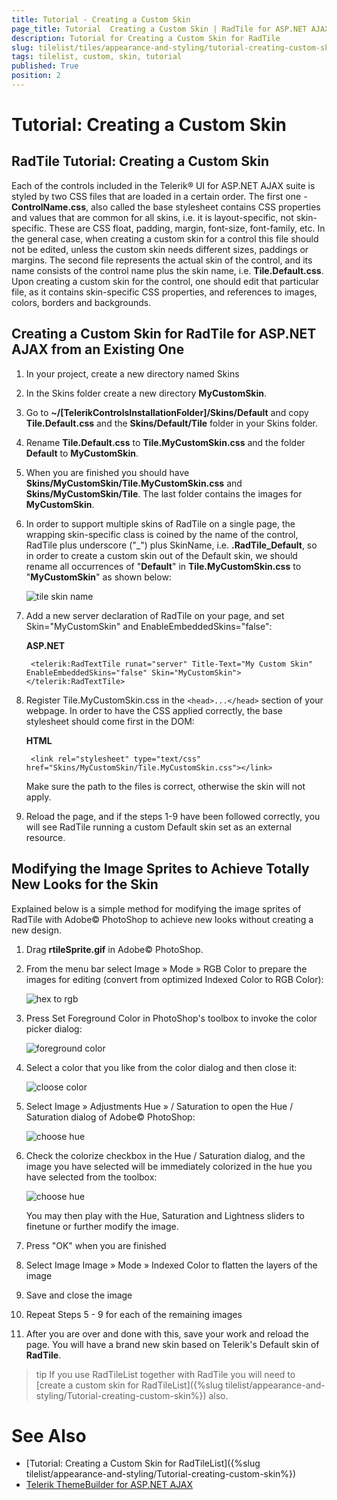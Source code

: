 ```yaml
---
title: Tutorial - Creating a Custom Skin
page_title: Tutorial  Creating a Custom Skin | RadTile for ASP.NET AJAX Documentation
description: Tutorial for Creating a Custom Skin for RadTile
slug: tilelist/tiles/appearance-and-styling/tutorial-creating-custom-skin
tags: tilelist, custom, skin, tutorial
published: True
position: 2
---
```


# Tutorial: Creating a Custom Skin

## RadTile Tutorial: Creating a Custom Skin

Each of the controls included in the Telerik® UI for ASP.NET AJAX suite is styled by two CSS files that are loaded in a certain order. The first one - **ControlName.css**, also called the base stylesheet contains CSS properties and values that are common for all skins, i.e. it is layout-specific, not skin-specific. These are CSS float, padding, margin, font-size, font-family, etc. In the general case, when creating a custom skin for a control this file should not be edited, unless the custom skin needs different sizes, paddings or margins. The second file represents the actual skin of the control, and its name consists of the control name plus the skin name, i.e. **Tile.Default.css**. Upon creating a custom skin for the control, one should edit that particular file, as it contains skin-specific CSS properties, and references to images, colors, borders and backgrounds.

## Creating a Custom Skin for RadTile for ASP.NET AJAX from an Existing One

1. In your project, create a new directory named Skins


1. In the Skins folder create a new directory **MyCustomSkin**. 


1. Go to **~/[TelerikControlsInstallationFolder]/Skins/Default** and copy **Tile.Default.css** and the **Skins/Default/Tile** folder in your Skins folder. 


1. Rename **Tile.Default.css** to **Tile.MyCustomSkin.css** and the folder **Default** to **MyCustomSkin**. 


1. When you are finished you should have **Skins/MyCustomSkin/Tile.MyCustomSkin.css** and **Skins/MyCustomSkin/Tile**. The last folder contains the images for **MyCustomSkin**. 


1. In order to support multiple skins of RadTile on a single page, the wrapping skin-specific class is coined by the name of the control, RadTile plus underscore ("_") plus SkinName, i.e. **.RadTile_Default**, so in order to create a custom skin out of the Default skin, we should rename all occurrences of "**Default**" in **Tile.MyCustomSkin.css** to "**MyCustomSkin**" as shown below:

	![tile skin name](images/tile-skinname.png)

1. Add a new server declaration of RadTile on your page, and set Skin="MyCustomSkin" and EnableEmbeddedSkins="false":

	__ASP.NET__

		<telerik:RadTextTile runat="server" Title-Text="My Custom Skin" EnableEmbeddedSkins="false" Skin="MyCustomSkin"></telerik:RadTextTile>


1. Register Tile.MyCustomSkin.css in the `<head>...</head>` section of your webpage. In order to have the CSS applied correctly, the base stylesheet should come first in the DOM:

	__HTML__

		<link rel="stylesheet" type="text/css" href="Skins/MyCustomSkin/Tile.MyCustomSkin.css"></link>

	Make sure the path to the files is correct, otherwise the skin will not apply.

1. Reload the page, and if the steps 1-9 have been followed correctly, you will see RadTile running a custom Default skin set as an external resource.


## Modifying the Image Sprites to Achieve Totally New Looks for the Skin

Explained below is a simple method for modifying the image sprites of RadTile with Adobe© PhotoShop to achieve new looks without creating a new design.

1. Drag **rtileSprite.gif** in Adobe© PhotoShop.

1. From the menu bar select Image » Mode » RGB Color to prepare the images for editing (convert from optimized Indexed Color to RGB Color):

	![hex to rgb](images/RadTile_dock_hextorgb.png)

1. Press Set Foreground Color in PhotoShop's toolbox to invoke the color picker dialog:

	![foreground color](images/RadTile_deock_pstoolbox.png)

1. Select a color that you like from the color dialog and then close it:

	![cloose color](images/RadTile_dock_chooseclr.png)

1. Select Image » Adjustments Hue » / Saturation to open the Hue / Saturation dialog of Adobe© PhotoShop:

	![choose hue](images/RadTile_dock_huesatlit.png)

1. Check the colorize checkbox in the Hue / Saturation dialog, and the image you have selected will be immediately colorized in the hue you have selected from the toolbox:

	![choose hue](images/RadTile_dock_hue.png)

	You may then play with the Hue, Saturation and Lightness sliders to finetune or further modify the image.

1. Press "OK" when you are finished

1. Select Image Image » Mode » Indexed Color to flatten the layers of the image


1. Save and close the image


1. Repeat Steps 5 - 9 for each of the remaining images


1. After you are over and done with this, save your work and reload the page. You will have a brand new skin based on Telerik's Default skin of **RadTile**.


>tip If you use RadTileList together with RadTile you will need to [create a custom skin for RadTileList]({%slug tilelist/appearance-and-styling/Tutorial-creating-custom-skin%}) also.


# See Also

* [Tutorial: Creating a Custom Skin for RadTileList]({%slug tilelist/appearance-and-styling/Tutorial-creating-custom-skin%})
* [Telerik ThemeBuilder for ASP.NET AJAX](https://themebuilder.telerik.com/)


